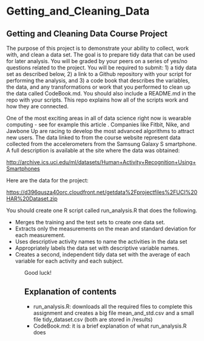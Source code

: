 # Getting_and_Cleaning_Data


## Getting and Cleaning Data Course Project

The purpose of this project is to demonstrate your ability to collect, work with, and clean a data set. The goal is to prepare tidy data that can be used for later analysis. You will be graded by your peers on a series of yes/no questions related to the project. You will be required to submit: 1) a tidy data set as described below, 2) a link to a Github repository with your script for performing the analysis, and 3) a code book that describes the variables, the data, and any transformations or work that you performed to clean up the data called CodeBook.md. You should also include a README.md in the repo with your scripts. This repo explains how all of the scripts work and how they are connected.

One of the most exciting areas in all of data science right now is wearable computing - see for example this article . Companies like Fitbit, Nike, and Jawbone Up are racing to develop the most advanced algorithms to attract new users. The data linked to from the course website represent data collected from the accelerometers from the Samsung Galaxy S smartphone. A full description is available at the site where the data was obtained:

http://archive.ics.uci.edu/ml/datasets/Human+Activity+Recognition+Using+Smartphones

Here are the data for the project:

https://d396qusza40orc.cloudfront.net/getdata%2Fprojectfiles%2FUCI%20HAR%20Dataset.zip

You should create one R script called run_analysis.R that does the following.

<ul>
<li> Merges the training and the test sets to create one data set.</li>
<li> Extracts only the measurements on the mean and standard deviation for each measurement.  </li>
<li> Uses descriptive activity names to name the activities in the data set </li>
<li> Appropriately labels the data set with descriptive variable names.  </li>
<li> Creates a second, independent tidy data set with the average of each variable for each activity and each subject. </li>
<ul>

Good luck!

## Explanation of contents

<ul>
<li>run_analysis.R: downloads all the required files to complete this assignment and creates a big file mean_and_std.csv and a small file tidy_dataset.csv (both are stored in /results)</li>

<li>CodeBook.md: it is a brief explanation of what run_analysis.R does</li>
<ul>
